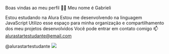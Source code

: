 Boas vindas ao meu perfil 💙💙
Meu nome é Gabrieli

Estou estudando na Alura
Estou me desenvolvendo na linguagem JavaScript
Utilizo esse espaço para minha organização e compartilhamento dos meu projetos desenvolvidos
Você pode entrar em contato comigo 📫
alurastartestudante@email.com

@alurastartestudante
![](https://www.google.com/url?sa=i&url=https%3A%2F%2Fbr.pinterest.com%2Fpin%2F536983955561768530%2F&psig=AOvVaw0bph9yD1_YpUe9ge4w_hWa&ust=1716467239380000&source=images&cd=vfe&opi=89978449&ved=0CA8QjRxqFwoTCIDlkPSgoYYDFQAAAAAdAAAAABAP)
